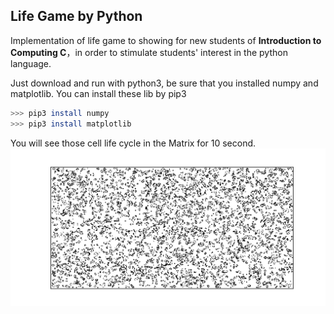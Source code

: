 <!--
 * @Author: your name
 * @Date: 2021-03-05 15:55:22
 * @LastEditTime: 2021-03-05 16:11:57
 * @LastEditors: Please set LastEditors
 * @Description: In User Settings Edit
 * @FilePath: /projects/计算概论C/lifeGame/readme.md
-->
## Life Game by Python

Implementation of life game to showing for new students of __Introduction to Computing C__，in order to stimulate students' interest in the python language.

Just download and run with python3, be sure that you installed numpy and matplotlib. 
You can install these lib by pip3
``` sh
>>> pip3 install numpy
>>> pip3 install matplotlib
```

You will see those cell life cycle in the Matrix for 10 second.
![cells](Figure_1.png)